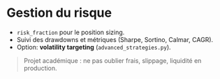 # Gestion du risque

- `risk_fraction` pour le position sizing.
- Suivi des drawdowns et métriques (Sharpe, Sortino, Calmar, CAGR).
- Option: **volatility targeting** (`advanced_strategies.py`).

> Projet académique : ne pas oublier frais, slippage, liquidité en production.
